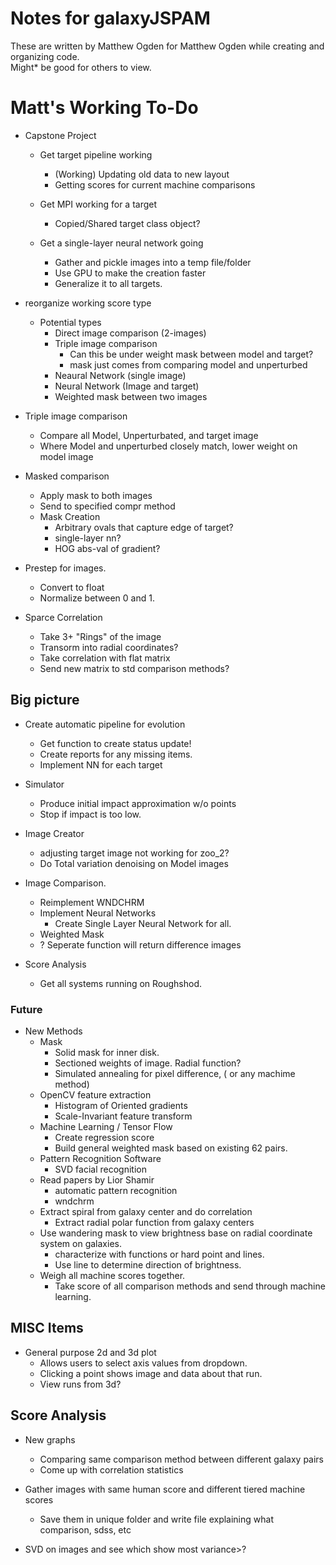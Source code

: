 # Notes for galaxyJSPAM
These are written by Matthew Ogden for Matthew Ogden while creating and organizing code.  
Might* be good for others to view.

# Matt's Working To-Do

- Capstone Project
    - Get target pipeline working
        - (Working) Updating old data to new layout
        - Getting scores for current machine comparisons
        
    - Get MPI working for a target
        - Copied/Shared target class object?   
        
    - Get a single-layer neural network going
        - Gather and pickle images into a temp file/folder
        - Use GPU to make the creation faster
        - Generalize it to all targets.        

- reorganize working score type
	- Potential types
		- Direct image comparison (2-images)
		- Triple image comparison
			- Can this be under weight mask between model and target?
			- mask just comes from comparing model and unperturbed
		- Neaural Network (single image)
		- Neural Network (Image and target)
		- Weighted mask between two images

- Triple image comparison
	- Compare all Model, Unperturbated, and target image
	- Where Model and unperturbed closely match, lower weight on model image

- Masked comparison
    - Apply mask to both images
    - Send to specified compr method
    - Mask Creation
        - Arbitrary ovals that capture edge of target?
        - single-layer nn? 
        - HOG abs-val of gradient? 
    
- Prestep for images.  
    - Convert to float
    - Normalize between 0 and 1.
  
- Sparce Correlation
    - Take 3+ "Rings" of the image
    - Transorm into radial coordinates?
    - Take correlation with flat matrix
    - Send new matrix to std comparison methods? 


## Big picture
- Create automatic pipeline for evolution
    - Get function to create status update!
    - Create reports for any missing items. 
    - Implement NN for each target

- Simulator
    - Produce initial impact approximation w/o points
    - Stop if impact is too low.

- Image Creator
    - adjusting target image not working for zoo_2?
    - Do Total variation denoising on Model images

- Image Comparison.
    - Reimplement WNDCHRM
    - Implement Neural Networks
        - Create Single Layer Neural Network for all.
    - Weighted Mask
    - ? Seperate function will return difference images

- Score Analysis
    - Get all systems running on Roughshod.


### Future
- New Methods
    - Mask
      - Solid mask for inner disk.
      - Sectioned weights of image. Radial function?
      - Simulated annealing for pixel difference, ( or any machime method) 
    - OpenCV feature extraction
      - Histogram of Oriented gradients
      - Scale-Invariant feature transform
    - Machine Learning / Tensor Flow
      - Create regression score
      - Build general weighted mask based on existing 62 pairs.
    - Pattern Recognition Software
      - SVD facial recognition
    - Read papers by Lior Shamir
      - automatic pattern recognition
      - wndchrm 
    - Extract spiral from galaxy center and do correlation
      - Extract radial polar function from galaxy centers
    - Use wandering mask to view brightness base on radial coordinate system on galaxies. 
      - characterize with functions or hard point and lines. 
      - Use line to determine direction of brightness.
    - Weigh all machine scores together. 
      - Take score of all comparison methods and send through machine learning.


## MISC Items
- General purpose 2d and 3d plot
  - Allows users to select axis values from dropdown. 
  - Clicking a point shows image and data about that run.
  - View runs from 3d? 

## Score Analysis
- New graphs
  - Comparing same comparison method between different galaxy pairs
  - Come up with correlation statistics

- Gather images with same human score and different tiered machine scores
  - Save them in unique folder and write file explaining what comparison, sdss, etc

- SVD on images and see which show most variance>? 

